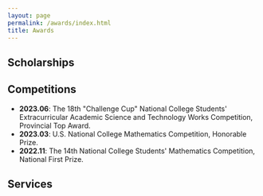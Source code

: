 ```yaml
---
layout: page
permalink: /awards/index.html
title: Awards
---
```


## Scholarships


## Competitions

- **2023.06**: The 18th "Challenge Cup" National College Students' Extracurricular Academic Science and Technology Works Competition, Provincial Top Award.
- **2023.03**: U.S. National College Mathematics Competition, Honorable Prize.
- **2022.11**:  The 14th National College Students' Mathematics Competition, National First Prize. 

## Services

